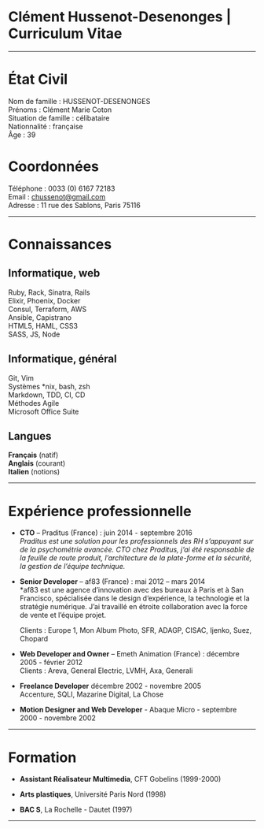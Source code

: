 # Clément Hussenot-Desenonges | Curriculum Vitae

------------------------------------------------------------------------

État Civil
==========

Nom de famille : HUSSENOT-DESENONGES  
Prénoms : Clément Marie Coton  
Situation de famille : célibataire  
Nationnalité : française  
Âge : 39  

Coordonnées
===========

Téléphone : 0033 (0) 6167 72183  
Email : chussenot@gmail.com  
Adresse : 11 rue des Sablons, Paris 75116  

------------------------------------------------------------------------

Connaissances
=============

Informatique, web
-----------------

Ruby, Rack, Sinatra, Rails  
Elixir, Phoenix, Docker  
Consul, Terraform, AWS  
Ansible, Capistrano  
HTML5, HAML, CSS3  
SASS, JS, Node

Informatique, général
---------------------

Git, Vim  
Systèmes \*nix, bash, zsh  
Markdown, TDD, CI, CD  
Méthodes Agile  
Microsoft Office Suite  

Langues
-------

**Français** (natif)  
**Anglais** (courant)  
**Italien** (notions)  

------------------------------------------------------------------------

Expérience professionnelle
==========================

-   **CTO** – Praditus (France) : juin 2014 - septembre 2016  
    *Praditus est une solution pour les professionnels des RH s’appuyant
    sur de la psychométrie avancée. CTO chez Praditus, j’ai été
    responsable de la feuille de route produit, l’architecture de la
    plate-forme et la sécurité, la gestion de l’équipe technique.*

-   **Senior Developer** – af83 (France) : mai 2012 – mars 2014  
    *af83 est une agence d’innovation avec des bureaux à Paris et à San
    Francisco, spécialisée dans le design d’expérience, la technologie
    et la stratégie numérique.
    J’ai travaillé en étroite collaboration avec la force de vente et
    l’équipe projet.  

    Clients : Europe 1, Mon Album Photo, SFR, ADAGP, CISAC, Ijenko,
    Suez, Chopard

-   **Web Developer and Owner** – Emeth Animation (France) : décembre
    2005 - février 2012  
    Clients : Areva, General Electric, LVMH, Axa, Generali

-   **Freelance Developer** décembre 2002 - novembre 2005  
    Accenture, SQLI, Mazarine Digital, La Chose

-   **Motion Designer and Web Developer** - Abaque Micro - septembre
    2000 - novembre 2002

------------------------------------------------------------------------

Formation
=========

-   **Assistant Réalisateur Multimedia**, CFT Gobelins (1999-2000)

-   **Arts plastiques**, Université Paris Nord (1998)

-   **BAC S**, La Rochelle - Dautet (1997)

------------------------------------------------------------------------
